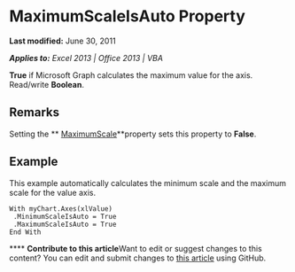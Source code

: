 
# MaximumScaleIsAuto Property

 **Last modified:** June 30, 2011

 _**Applies to:** Excel 2013 | Office 2013 | VBA_

 **True** if Microsoft Graph calculates the maximum value for the axis. Read/write **Boolean**.


## Remarks

Setting the  ** [MaximumScale](1fd6633e-7782-78d0-ba24-9c3d46f85471.md)**property sets this property to  **False**.


## Example

This example automatically calculates the minimum scale and the maximum scale for the value axis.


```
With myChart.Axes(xlValue) 
 .MinimumScaleIsAuto = True 
 .MaximumScaleIsAuto = True 
End With
```


****   **Contribute to this article**Want to edit or suggest changes to this content? You can edit and submit changes to  [this article](https://github.com/jhershey00/VBA_Excel_Test/OpenXMLCon/articles/ca8115b8-0a45-0c88-5a5c-89c93d791452.md) using GitHub.

